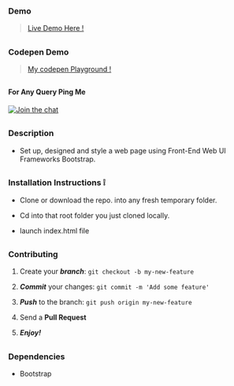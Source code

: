 ### Demo 

> [Live Demo Here !](https://adribbbleshot.herokuapp.com/)

##

### Codepen Demo

> [My codepen Playground !](http://codepen.io/divyanshu-rawat/pen/qRywgX)

## 

#### For Any Query Ping Me

[![Join the chat](https://img.shields.io/badge/gitter-join%20chat%20%E2%86%92-brightgreen.svg)](https://gitter.im/divyanshu001)

##

### Description 

* Set up, designed and style a web page using Front-End Web UI Frameworks Bootstrap.

##

### Installation Instructions :grey_exclamation:

* Clone or download the repo. into any fresh temporary folder.

* Cd into that root folder you just cloned locally.

* launch index.html file 

##

### Contributing

1. Create your **_branch_**: `git checkout -b my-new-feature`

2. **_Commit_** your changes: `git commit -m 'Add some feature'`

3. **_Push_** to the branch: `git push origin my-new-feature`

4. Send a **Pull Request**

5. **_Enjoy!_**

##

### Dependencies

* Bootstrap






